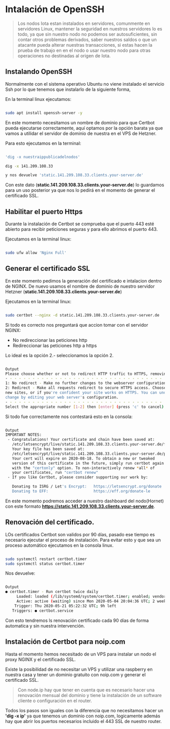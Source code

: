 # Intalación de OpenSSH

> Los nodos Iota estan instalados en servidores, comunmente en servidores Linux, mantener la seguridad en nuestros servidores lo es todo, ya que sin nuestro nodo no podemos ser autosuficientes, sin contar otros problemas derivados, saber nuestros saldos o que un atacante pueda alterar nuestras transacciones, si estas hacen la prueba de trabajo en en el nodo o usar nuestro nodo para otras operaciones no destinadas al origen de Iota. 

## Instalando OpenSSH

Normalmente con el sistema operativo Ubuntu no viene instalado el servicio Ssh por lo que tenemos que instalarlo de la siguiente forma,

En la terminal linux ejecutamos:

```sh

sudo apt install openssh-server -y

```

En este momento necesitamos un nombre de dominio para que Certbot pueda ejecutarse correctamente, aquí optamos por la opción barata ya que vamos a utilidar el servidor de dominio de nuestra en el VPS de Hetzner.

Para esto ejecutamos en la terminal:

```sh

'dig -x nuestraippublicadelnodos'

dig -x 141.209.108.33

y nos devuelve 'static.141.209.108.33.clients.your-server.de'

```

Con este dato (**static.141.209.108.33.clients.your-server.de**) lo guardamos para un uso posterior ya que nos lo pedirá en el momento de generar el certificado SSL.

## Habilitar el puerto Https

Durante la instalación de Certbot se comprueba que el puerto 443 esté abierto para recibir peticiones seguras y para ello abrimos el puerto 443.

Ejecutamos en la terminal linux:

```sh

sudo ufw allow 'Nginx Full'

```

## Generar el certificado SSL

En este momento pedimos la generación del certificado e intalacion dentro de NGINX. De nuevo usamos el nombre de dominio de nuestro servidor Hetzner (**static.141.209.108.33.clients.your-server.de**)

Ejecutamos en la terminal linux:

```sh

sudo certbot --nginx -d static.141.209.108.33.clients.your-server.de

```

Si todo es correcto nos preguntará que accion tomar con el servidor NGINX:
- No redireccionar las peticiones http
- Redireccionar las peticiones http a https

Lo ideal es la opción 2.- seleccionamos la opción 2.

```sh

Output
Please choose whether or not to redirect HTTP traffic to HTTPS, removing HTTP access.
- - - - - - - - - - - - - - - - - - - - - - - - - - - - - - - - - - - - - - - -
1: No redirect - Make no further changes to the webserver configuration.
2: Redirect - Make all requests redirect to secure HTTPS access. Choose this for
new sites, or if you're confident your site works on HTTPS. You can undo this
change by editing your web server's configuration.
- - - - - - - - - - - - - - - - - - - - - - - - - - - - - - - - - - - - - - - -
Select the appropriate number [1-2] then [enter] (press 'c' to cancel):

```

Si todo fue correctamente nos contestará esto en la consola:

```sh

Output
IMPORTANT NOTES:
 - Congratulations! Your certificate and chain have been saved at:
   /etc/letsencrypt/live/static.141.209.108.33.clients.your-server.de/fullchain.pem
   Your key file has been saved at:
   /etc/letsencrypt/live/static.141.209.108.33.clients.your-server.de/privkey.pem
   Your cert will expire on 2020-08-18. To obtain a new or tweaked
   version of this certificate in the future, simply run certbot again
   with the "certonly" option. To non-interactively renew *all* of
   your certificates, run "certbot renew"
 - If you like Certbot, please consider supporting our work by:

   Donating to ISRG / Let's Encrypt:   https://letsencrypt.org/donate
   Donating to EFF:                    https://eff.org/donate-le


```

En este momento podremos acceder a nuestro dashboard del nodo(Hornet) con este formato **https://static.141.209.108.33.clients.your-server.de**.


## Renovación del certificado.

LOs certificados Certbot son validos por 90 días, pasado ese tiempo es necesario ejecutar el proceso de instalación. 
Para evitar esto y que sea un proceso automático ejecutamos en la consola linux.

```sh

sudo systemctl restart certbot.timer
sudo systemctl status certbot.timer

```

Nos devuelve:

```sh

Output
● certbot.timer - Run certbot twice daily
     Loaded: loaded (/lib/systemd/system/certbot.timer; enabled; vendor preset: enabled)
     Active: active (waiting) since Mon 2020-05-04 20:04:36 UTC; 2 weeks 1 days ago
    Trigger: Thu 2020-05-21 05:22:32 UTC; 9h left
   Triggers: ● certbot.service

```

Con esto tendremos ls renovación certificado cada 90 días de forma automatica y sin nuestra intervención.

## Instalación de Certbot para noip.com

Hasta el momento hemos necesitado de un VPS para instalar un nodo el proxy NGINX y el certificado SSL.

Existe la posibilidad de no necesitar un VPS y utilizar una raspberry en nuestra casa y tener un dominio gratuito con noip.com y generar el certificado SSL.
>Con node.ip hay que tener en cuenta que es necesario hacer una renovación mensual del dominio y tiene la instalación de un software cliente o configuración en el router.

Todos los pasos son iguales con la diferencia que no necesitamos hacer un __'dig -x ip'__ ya que tenemos un dominio con noip.com, logicamente además hay que abrir los puertos necesarios incluido el 443 SSL de nuestro router.